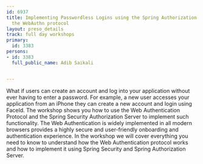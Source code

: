 ---
id: 6937
title: Implementing Passwordless Logins using the Spring Authorization Server  and
  the WebAuthn protocol
layout: preso_details
track: full day workshops
primary:
  id: 3383
persons:
- id: 3383
  full_public_name: Adib Saikali

---
What if users can create an account and log into your application without ever having to enter a password. For example, a new user accesses your application from an iPhone they can create a new account and login using FaceId. The workshop shows you how to use the Web Authentication Protocol and the Spring Security Authorization Server to implement such functionality. The Web Authentication is widely implemented in all modern browsers provides a highly secure and user-friendly onboarding and authentication experience.  In the workshop we will cover everything you need to know to understand how the Web Authentication  protocol works and how to implement it using Spring Security and Spring Authorization Server. 